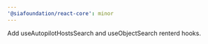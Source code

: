 ```yaml
---
'@siafoundation/react-core': minor
---
```


Add useAutopilotHostsSearch and useObjectSearch renterd hooks.
